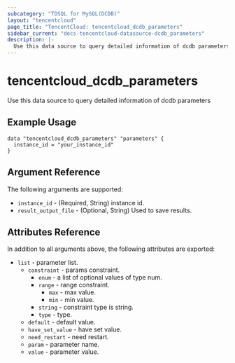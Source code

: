 ```yaml
---
subcategory: "TDSQL for MySQL(DCDB)"
layout: "tencentcloud"
page_title: "TencentCloud: tencentcloud_dcdb_parameters"
sidebar_current: "docs-tencentcloud-datasource-dcdb_parameters"
description: |-
  Use this data source to query detailed information of dcdb parameters
---
```


# tencentcloud_dcdb_parameters

Use this data source to query detailed information of dcdb parameters

## Example Usage

```hcl
data "tencentcloud_dcdb_parameters" "parameters" {
  instance_id = "your_instance_id"
}
```

## Argument Reference

The following arguments are supported:

* `instance_id` - (Required, String) instance id.
* `result_output_file` - (Optional, String) Used to save results.

## Attributes Reference

In addition to all arguments above, the following attributes are exported:

* `list` - parameter list.
  * `constraint` - params constraint.
    * `enum` - a list of optional values of type num.
    * `range` - range constraint.
      * `max` - max value.
      * `min` - min value.
    * `string` - constraint type is string.
    * `type` - type.
  * `default` - default value.
  * `have_set_value` - have set value.
  * `need_restart` - need restart.
  * `param` - parameter name.
  * `value` - parameter value.



